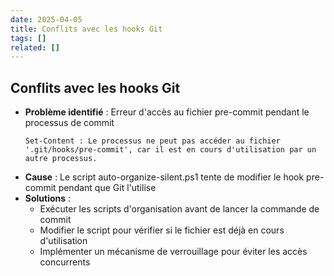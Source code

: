 ```yaml
---
date: 2025-04-05
title: Conflits avec les hooks Git
tags: []
related: []
---
```


## Conflits avec les hooks Git
- **Problème identifié** : Erreur d'accès au fichier pre-commit pendant le processus de commit
  ```
  Set-Content : Le processus ne peut pas accéder au fichier '.git/hooks/pre-commit', car il est en cours d'utilisation par un autre processus.
  ```
- **Cause** : Le script auto-organize-silent.ps1 tente de modifier le hook pre-commit pendant que Git l'utilise
- **Solutions** :
  - Exécuter les scripts d'organisation avant de lancer la commande de commit
  - Modifier le script pour vérifier si le fichier est déjà en cours d'utilisation
  - Implémenter un mécanisme de verrouillage pour éviter les accès concurrents

###
